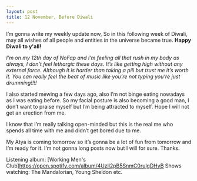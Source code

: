 ```yaml
---
layout: post
title: 12 November, Before Diwali
---
```


I’m gonna write my weekly update now,
So in this following week of Diwali, may all wishes of all people and entities in the universe became true. **Happy Diwali to y'all!**

_I’m on my 12th day of NoFap and I’m feeling all that rush in my body as always, I don’t feel lethargic these days. It’s like getting high without any external force. Although it is harder than taking a pill but trust me it’s worth it. You can really feel the beat of music like you’re not typing you’re just drumming!!!!_

I also started mewing a few days ago, also I’m not binge eating nowadays as I was eating before. So my facial posture is also becoming a good man, I don’t want to praise myself but I’m being attracted to myself. Hope I will not get an erection from me.

I know that I’m really talking open-minded but this is the real me who spends all time with me and didn’t get bored due to me.

My Atya is coming tomorrow so it’s gonna be a lot of fun from tomorrow and I’m ready for it. I’m not gonna long posts now but I will for sure. Thanks.

Listening album: [Working Men's Club]<https://open.spotify.com/album/4Uzll2pB5SnmC0rulgDHyB>
Shows watching: The Mandalorian, Young Sheldon etc.